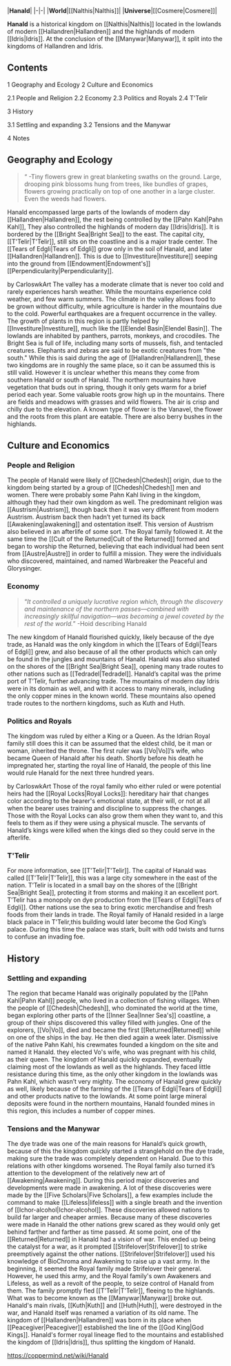 |**Hanald**|
|-|-|
|**World**|[[Nalthis\|Nalthis]]|
|**Universe**|[[Cosmere\|Cosmere]]|

**Hanald** is a historical kingdom on [[Nalthis\|Nalthis]] located in the lowlands of modern [[Hallandren\|Hallandren]] and the highlands of modern [[Idris\|Idris]]. At the conclusion of the [[Manywar\|Manywar]], it split into the kingdoms of Hallandren and Idris.

## Contents

1 Geography and Ecology
2 Culture and Economics

2.1 People and Religion
2.2 Economy
2.3 Politics and Royals
2.4 T'Telir


3 History

3.1 Settling and expanding
3.2 Tensions and the Manywar


4 Notes


## Geography and Ecology
>“
\-Tiny flowers grew in great blanketing swaths on the ground. Large, drooping pink blossoms hung from trees, like bundles of grapes, flowers growing practically on top of one another in a large cluster. Even the weeds had flowers.


Hanald encompassed large parts of the lowlands of modern day [[Hallandren\|Hallandren]], the rest being controlled by the [[Pahn Kahl\|Pahn Kahl]], They also controlled the highlands of modern day [[Idris\|Idris]]. It is bordered by the [[Bright Sea\|Bright Sea]] to the east. The capital city, [[T'Telir\|T'Telir]], still sits on the coastline and is a major trade center. The [[Tears of Edgli\|Tears of Edgli]] grow only in the soil of Hanald, and later [[Hallandren\|Hallandren]]. This is due to [[Investiture\|Investiture]] seeping into the ground from [[Endowment\|Endowment's]] [[Perpendicularity\|Perpendicularity]].

 by  CarloswkArt 
The valley has a moderate climate that is never too cold and rarely experiences harsh weather. While the mountains experience cold weather, and few warm summers. The climate in the valley allows food to be grown without difficulty, while agriculture is harder in the mountains due to the cold. Powerful earthquakes are a frequent occurrence in the valley. The growth of plants in this region is partly helped by [[Investiture\|Investiture]], much like the [[Elendel Basin\|Elendel Basin]].
The lowlands are inhabited by panthers, parrots, monkeys, and crocodiles. The Bright Sea is full of life, including many sorts of mussels, fish, and tentacled creatures. Elephants and zebras are said to be exotic creatures from "the south." While this is said during the age of [[Hallandren\|Hallandren]], these two kingdoms are in roughly the same place, so it can be assumed this is still valid. However it is unclear whether this means they come from southern Hanald or south of Hanald.
The northern mountains have vegetation that buds out in spring, though it only gets warm for a brief period each year. Some valuable roots grow high up in the mountains. There are fields and meadows with grasses and wild flowers. The air is crisp and chilly due to the elevation. A known type of flower is the Vanavel, the flower and the roots from this plant are eatable. There are also berry bushes in the highlands.

## Culture and Economics
### People and Religion
The people of Hanald were likely of [[Chedesh\|Chedesh]] origin, due to the kingdom being started by a group of [[Chedesh\|Chedesh]] men and women. There were probably some Pahn Kahl living in the kingdom, although they had their own kingdom as well.
The predominant religion was [[Austrism\|Austrism]], though back then it was very different from modern Austrism. Austrism back then hadn’t yet turned its back [[Awakening\|awakening]] and ostentation itself. This version of Austrism also believed in an afterlife of some sort. The Royal family followed it. At the same time the [[Cult of the Returned\|Cult of the Returned]] formed and began to worship the Returned, believing that each individual had been sent from [[Austre\|Austre]] in order to fulfill a mission. They were the individuals who discovered, maintained, and named Warbreaker the Peaceful and Glorysinger.

### Economy
>“*It controlled a uniquely lucrative region which, through the discovery and maintenance of the northern passes—combined with increasingly skillful navigation—was becoming a jewel coveted by the rest of the world.*”
\-Hoid describing Hanald

The new kingdom of Hanald flourished quickly, likely because of the dye trade, as Hanald was the only kingdom in which the [[Tears of Edgli\|Tears of Edgli]] grew, and also because of all the other products which can only be found in the jungles and mountains of Hanald.
Hanald was also situated on the shores of the [[Bright Sea\|Bright Sea]], opening many trade routes to other nations such as [[Tedradel\|Tedradel]]. Hanald’s capital was the prime port of T’Telir, further advancing trade. The mountains of modern day Idris were in its domain as well, and with it access to many minerals, including the only copper mines in the known world. These mountains also opened trade routes to the northern kingdoms, such as Kuth and Huth.

### Politics and Royals
The kingdom was ruled by either a King or a Queen. As the Idrian Royal family still does this it can be assumed that the eldest child, be it man or woman, inherited the throne. The first ruler was [[Vo\|Vo]]’s wife, who became Queen of Hanald after his death. Shortly before his death he impregnated her, starting the royal line of Hanald, the people of this line would rule Hanald for the next three hundred years.

 by  CarloswkArt 
Those of the royal family who either ruled or were potential heirs had the [[Royal Locks\|Royal Locks]]: hereditary hair that changes color according to the bearer's emotional state, at their will, or not at all when the bearer uses training and discipline to suppress the changes. Those with the Royal Locks can also grow them when they want to, and this feels to them as if they were using a physical muscle.
The servants of Hanald’s kings were killed when the kings died so they could serve in the afterlife.

### T'Telir
For more information, see [[T'Telir\|T'Telir]].
The capital of Hanald was called [[T'Telir\|T'Telir]], this was a large city somewhere in the east of the nation. T’Telir is located in a small bay on the shores of the [[Bright Sea\|Bright Sea]], protecting it from storms and making it an excellent port.
T’Telir has a monopoly on dye production from the [[Tears of Edgli\|Tears of Edgli]]. Other nations use the sea to bring exotic merchandise and fresh foods from their lands in trade.
The Royal family of Hanald resided in a large black palace in T'Telir,this building would later become the God King’s palace. During this time the palace was stark, built with odd twists and turns to confuse an invading foe.

## History
### Settling and expanding
The region that became Hanald was originally populated by the [[Pahn Kahl\|Pahn Kahl]] people, who lived in a collection of fishing villages. When the people of [[Chedesh\|Chedesh]], who dominated the world at the time, began exploring other parts of the [[Inner Sea\|Inner Sea's]] coastline, a group of their ships discovered this valley filled with jungles. One of the explorers, [[Vo\|Vo]], died and became the first [[Returned\|Returned]] while on one of the ships in the bay. He then died again a week later. Dismissive of the native Pahn Kahl, his crewmates founded a kingdom on the site and named it Hanald. they elected Vo's wife, who was pregnant with his child, as their queen.
The kingdom of Hanald quickly expanded, eventually claiming most of the lowlands as well as the highlands. They faced little resistance during this time, as the only other kingdom in the lowlands was Pahn Kahl, which wasn’t very mighty. The economy of Hanald grew quickly as well, likely because of the farming of the [[Tears of Edgli\|Tears of Edgli]] and other products native to the lowlands. At some point large mineral deposits were found in the northern mountains, Hanald founded mines in this region, this includes a number of copper mines.

### Tensions and the Manywar
The dye trade was one of the main reasons for Hanald’s quick growth, because of this the kingdom quickly started a stranglehold on the dye trade, making sure the trade was completely dependent on Hanald. Due to this relations with other kingdoms worsened.
The Royal family also turned it’s attention to the development of the relatively new art of [[Awakening\|Awakening]]. During this period major discoveries and developments were made in awakening. A lot of these discoveries were made by the [[Five Scholars\|Five Scholars]], a few examples include the command to make [[Lifeless\|lifeless]] with a single breath and the invention of [[Ichor-alcohol\|Ichor-alcohol]]. These discoveries allowed nations to build far larger and cheaper armies. Because many of these discoveries were made in Hanald the other nations grew scared as they would only get behind farther and farther as time passed.
At some point, one of the [[Returned\|Returned]] in Hanald had a vision of war. This ended up being the catalyst for a war, as it prompted [[Strifelover\|Strifelover]] to strike preemptively against the other nations.
[[Strifelover\|Strifelover]] used his knowledge of BioChroma and Awakening to raise up a vast army. In the beginning, it seemed the Royal family made Strifelover their general. However, he used this army, and the Royal family's own Awakeners and Lifeless, as well as a revolt of the people, to seize control of Hanald from them. The family promptly fled [[T'Telir\|T'Telir]], fleeing to the highlands.
What was to become known as the [[Manywar\|Manywar]] broke out. Hanald's main rivals, [[Kuth\|Kuth]] and [[Huth\|Huth]], were destroyed in the war, and Hanald itself was renamed a variation of its old name. The kingdom of [[Hallandren\|Hallandren]] was born in its place when [[Peacegiver\|Peacegiver]] established the line of the [[God King\|God Kings]]. Hanald's former royal lineage fled to the mountains and established the kingdom of [[Idris\|Idris]], thus splitting the kingdom of Hanald.



https://coppermind.net/wiki/Hanald